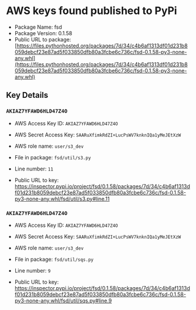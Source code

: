 # AWS keys found published to PyPi

* Package Name: fsd
* Package Version: 0.1.58
* Public URL to package: [https://files.pythonhosted.org/packages/7d/34/c4b6af1313df01d231b8059debcf23e87ad5f033850dfb80a3fcbe6c736c/fsd-0.1.58-py3-none-any.whl](https://files.pythonhosted.org/packages/7d/34/c4b6af1313df01d231b8059debcf23e87ad5f033850dfb80a3fcbe6c736c/fsd-0.1.58-py3-none-any.whl)

## Key Details

### `AKIAZ7YFAWD6HLD47Z4O`

* AWS Access Key ID: `AKIAZ7YFAWD6HLD47Z4O`
* AWS Secret Access Key: `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` 
* AWS role name: `user/s3_dev`
* File in package: `fsd/util/s3.py`
* Line number: `11`

* Public URL to key: https://inspector.pypi.io/project/fsd/0.1.58/packages/7d/34/c4b6af1313df01d231b8059debcf23e87ad5f033850dfb80a3fcbe6c736c/fsd-0.1.58-py3-none-any.whl/fsd/util/s3.py#line.11



### `AKIAZ7YFAWD6HLD47Z4O`

* AWS Access Key ID: `AKIAZ7YFAWD6HLD47Z4O`
* AWS Secret Access Key: `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` 
* AWS role name: `user/s3_dev`
* File in package: `fsd/util/sqs.py`
* Line number: `9`

* Public URL to key: https://inspector.pypi.io/project/fsd/0.1.58/packages/7d/34/c4b6af1313df01d231b8059debcf23e87ad5f033850dfb80a3fcbe6c736c/fsd-0.1.58-py3-none-any.whl/fsd/util/sqs.py#line.9


